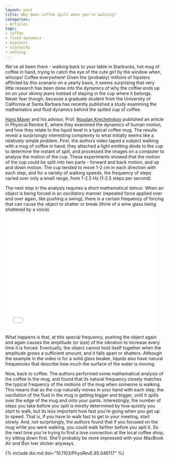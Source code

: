 ```yaml
---
layout: post
title: Why does coffee spill when you're walking?
categories:
- Articles
tags:
- coffee
- fluid dynamics
- hipsters
- starbucks
- walking
---
```

We've all been there - walking back to your table in Starbucks, hot mug of coffee in hand, trying to catch the eye of the cute girl by the window when, whoops! Coffee everywhere! Given the (probably) millions of hipsters afflicted by this scenario on a yearly basis, it seems surprising that very little research has been done into the dynamics of why the coffee ends up on on your skinny jeans instead of staying in the cup where it belongs. Never fear though, because a graduate student from the University of California at Santa Barbara has recently published a study examining the mathematics and fluid dynamics behind the spilled cup of coffee.
<!--more-->

[Hans Mayer](http://www.engineering.ucsb.edu/~rkrechet-lab/files/people/Members/index.html) and his advisor, Prof. [Rouslan Krechetnikov](http://www.engineering.ucsb.edu/~rkrechet-lab/files/people/PI/index.html) published an article in Physical Review E, where they examined the dynamics of human motion, and how they relate to the liquid level in a typical coffee mug. The results reveal a surprisingly interesting complexity to what initially seems like a relatively simple problem. First, the authors video taped a subject walking with a mug of coffee in hand; they attached a light emitting diode to the cup to determine the instant of spill, and processed the images on a computer to analyze the motion of the cup. These experiments showed that the motion of the cup could be split into two parts - forward and back motion, and up and down motion. The cup tended to move 1-2 cm in each direction with each step, and for a variety of walking speeds, the frequency of steps varied over only a small range, from 1-2.5 Hz (1-2.5 steps per second).

The next step in the analysis requires a short mathematical detour. When an object is being forced in an oscillatory manner (repeated force applied over and over again, like pushing a swing), there is a certain frequency of forcing that can cause the object to shatter or break (think of a wine glass being shattered by a voice).

<iframe width="480" height="360" src="//www.youtube-nocookie.com/embed/JDnNmLkQ3Bc?rel=0" frameborder="0"> </iframe>

What happens is that, at this special frequency, pushing the object again and again causes the amplitude (or size) of the vibration to increase every time it is forced. Eventually, the object cannot hold itself together when the amplitude grows a sufficient amount, and it falls apart or shatters. Although the example in the video is for a solid glass beaker, liquids also have natural frequencies that describe how much the surface of the water is moving.

Now, back to coffee. The authors performed some mathematical analysis of the coffee in the mug, and found that its natural frequency closely matches the typical frequency of the motions of the mug when someone is walking. This means that as the cup naturally moves in your hand with each step, the oscillation of the fluid in the mug is getting bigger and bigger, until it spills over the edge of the mug and onto your pants. Interestingly, the number of steps you take before you spill is mostly determined by how quickly you start to walk, but its less important how fast you're going when you get up to speed. That is, if you have to walk fast to get to your meeting, start slowly. And, not surprisingly, the authors found that if you focused on the mug while you were walking, you could walk farther before you spill it. So the next time you're trying to find a love connection at the local coffee shop, try sitting down first. She'll probably be more impressed with your MacBook Air and Bon Iver sticker anyways.

{% include doi.md doi="10.1103/PhysRevE.85.046117" %}